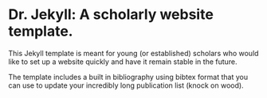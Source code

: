Dr. Jekyll: A scholarly website template.
===================

This Jekyll template is meant for young (or established) scholars who would like to set up a website quickly and have it remain stable in the future.

The template includes a built in bibliography using bibtex format that you can use to update your incredibly long publication list (knock on wood).

